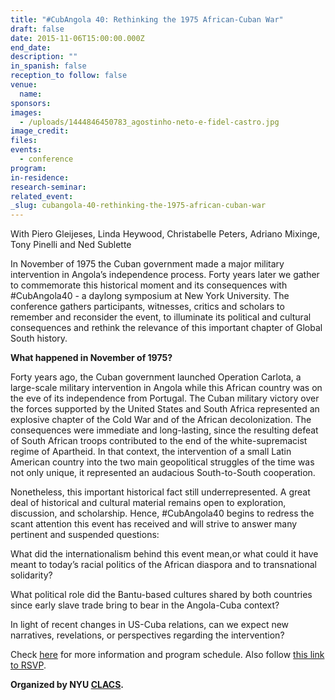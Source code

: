 ```yaml
---
title: "#CubAngola 40: Rethinking the 1975 African-Cuban War"
draft: false
date: 2015-11-06T15:00:00.000Z
end_date:
description: ""
in_spanish: false
reception_to follow: false
venue:
  name:
sponsors:
images:
  - /uploads/1444846450783_agostinho-neto-e-fidel-castro.jpg
image_credit:
files:
events:
  - conference
program:
in-residence:
research-seminar:
related_event:
_slug: cubangola-40-rethinking-the-1975-african-cuban-war
---
```


With Piero Gleijeses, Linda Heywood, Christabelle Peters, Adriano Mixinge, Tony Pinelli and Ned Sublette

In November of 1975 the Cuban government made a major military intervention in Angola’s independence process. Forty years later we gather to commemorate this historical moment and its consequences with #CubAngola40 - a daylong symposium at New York University. The conference gathers participants, witnesses, critics and scholars to remember and reconsider the event, to illuminate its political and cultural consequences and rethink the relevance of this important chapter of Global South history.

**What happened in November of 1975?**

Forty years ago, the Cuban government launched Operation Carlota, a large-scale military intervention in Angola while this African country was on the eve of its independence from Portugal. The Cuban military victory over the forces supported by the United States and South Africa represented an explosive chapter of the Cold War and of the African decolonization. The consequences were immediate and long-lasting, since the resulting defeat of South African troops contributed to the end of the white-supremacist regime of Apartheid. In that context, the intervention of a small Latin American country into the two main geopolitical struggles of the time was not only unique, it represented an audacious South-to-South cooperation.

Nonetheless, this important historical fact still underrepresented. A great deal of historical and cultural material remains open to exploration, discussion, and scholarship. Hence, #CubAngola40 begins to redress the scant attention this event has received and will strive to answer many pertinent and suspended questions:

What did the internationalism behind this event mean,or what could it have meant to today’s racial politics of the African diaspora and to transnational solidarity?

What political role did the Bantu-based cultures shared by both countries since early slave trade bring to bear in the Angola-Cuba context?

In light of recent changes in US-Cuba relations, can we expect new narratives, revelations, or perspectives regarding the intervention?

Check [here](http://clacs.as.nyu.edu/object/clacs.events.special.110615) for more information and program schedule. Also follow [this link to RSVP](https://www.eventbrite.com/e/cubangola-40-a-symposium-registration-19062157426?ref=ebtn).

**Organized by NYU [CLACS](http://clacs.as.nyu.edu).**

